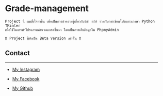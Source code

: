 # Grade-management
 

```
Project นี้ ผมตั้งใจทำขึ้น เพื่อเป็นการนำความรู้เกี่ยวกับวิชา สถิติ รวมกับการเขียนโปรแกรมภาษา Python TKinter 
เพื่อใช้ในการทำโปรแกรมคำนวณเกรดขึ้นมา โดยเป็นการเก็บข้อมูลใน PhpmyAdmin 
```

```
‼️ Project นี้ยังเป็น Beta Version เท่านั้น ‼️
```

## Contact
-------------
* [My Instagram](https://www.instagram.com/kittxn.______)

* [My Facebook](https://web.facebook.com/Thunder2004/)

* [My Github](https://github.com/lnwtxn)

